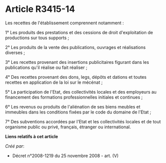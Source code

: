 # Article R3415-14

Les recettes de l'établissement comprennent notamment :

1° Les produits des prestations et des cessions de droit d'exploitation de productions sur tous supports ;

2° Les produits de la vente des publications, ouvrages et réalisations diverses ;

3° Les recettes provenant des insertions publicitaires figurant dans les publications qu'il réalise ou fait réaliser ;

4° Des recettes provenant des dons, legs, dépôts et dations et toutes recettes en application de la loi sur le mécénat ;

5° La participation de l'Etat, des collectivités locales et des employeurs au financement des formations professionnelles
initiales et continues ;

6° Les revenus ou produits de l'aliénation de ses biens meubles et immeubles dans les conditions fixées par le code du
domaine de l'Etat ;

7° Des subventions accordées par l'Etat et les collectivités locales et de tout organisme public ou privé, français, étranger
ou international.

**Liens relatifs à cet article**

_Créé par_:

  - Décret n°2008-1219 du 25 novembre 2008 - art. (V)

